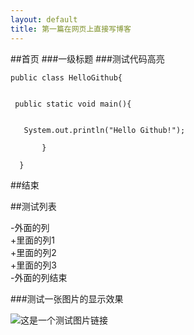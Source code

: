 ```yaml
---
layout: default
title: 第一篇在网页上直接写博客
---
```



##首页
###一级标题
###测试代码高亮

    public class HelloGithub{


     public static void main(){
     
     
       System.out.println("Hello Github!");
       
           }
           
      }
     
     
      
##结束


##测试列表


-外面的列  
 +里面的列1  
 +里面的列2  
 +里面的列3  
-外面的列结束  

###测试一张图片的显示效果

![这是一个测试图片链接](http://shartoo.github.io/blog/images/beauty.png)
